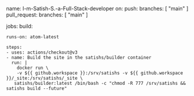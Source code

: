 name: I-m-Satish-S.-a-Full-Stack-developer
on:
  push:
    branches: [ "main" ]
  pull_request:
    branches: [ "main" ]

jobs:
  build:

    runs-on: atom-latest

    steps:
    - uses: actions/checkout@v3
    - name: Build the site in the satishs/builder container
      run: |
        docker run \
        -v ${{ github.workspace }}:/srv/satishs -v ${{ github.workspace }}/_site:/srv/satishs/_site \
       satishs/builder:latest /bin/bash -c "chmod -R 777 /srv/satishs && satishs build --future"
